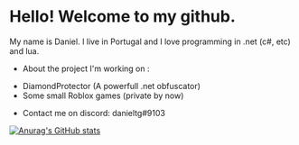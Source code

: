 # Hello! Welcome to my github.

My name is Daniel. 
I live in Portugal and I love programming in .net (c#, etc) and lua.

* About the project I'm working on :
 - DiamondProtector (A powerfull .net obfuscator)
 - Some small Roblox games (private by now)

* Contact me on discord: danieltg#9103

[![Anurag's GitHub stats](https://github-readme-stats.vercel.app/api?username=DanielTG-TG)](https://github.com/anuraghazra/github-readme-stats)
